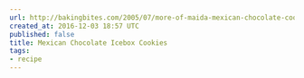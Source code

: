 ```yaml
---
url: http://bakingbites.com/2005/07/more-of-maida-mexican-chocolate-cookies/
created_at: 2016-12-03 18:57 UTC
published: false
title: Mexican Chocolate Icebox Cookies
tags:
- recipe
---
```



